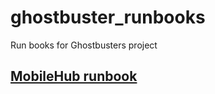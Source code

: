 # ghostbuster_runbooks
Run books for Ghostbusters project

## [MobileHub runbook](https://github.com/AutoScout24/ghostbuster_runbooks/tree/master/mobilehub)

